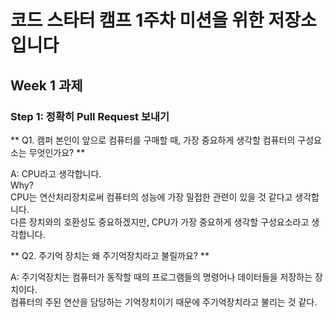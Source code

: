 # 코드 스타터 캠프 1주차 미션을 위한 저장소입니다   


## Week 1 과제  
### Step 1: 정확히 Pull Request 보내기  

**   Q1. 캠퍼 본인이 앞으로 컴퓨터를 구매할 때, 가장 중요하게 생각할 컴퓨터의 구성요소는 무엇인가요?   **       

A: CPU라고 생각합니다.   
Why?   
CPU는 연산처리장치로써 컴퓨터의 성능에 가장 밀접한 관련이 있을 것 같다고 생각합니다.   
다른 장치와의 호환성도 중요하겠지만, CPU가 가장 중요하게 생각할 구성요소라고 생각합니다.    

**   Q2. 주기억 장치는 왜 주기억장치라고 불릴까요?   **     

A: 주기억장치는 컴퓨터가 동작할 때의 프로그램들의 명령어나 데이터들을 저장하는 장치이다.       
컴퓨터의 주된 연산을 담당하는 기억장치이기 때문에 주기억장치라고 불리는 것 같다.    


